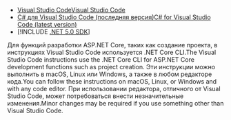 * [<span data-ttu-id="914c3-101">Visual Studio Code</span><span class="sxs-lookup"><span data-stu-id="914c3-101">Visual Studio Code</span></span>](https://code.visualstudio.com/download)
* [<span data-ttu-id="914c3-102">C# для Visual Studio Code (последняя версия)</span><span class="sxs-lookup"><span data-stu-id="914c3-102">C# for Visual Studio Code (latest version)</span></span>](https://marketplace.visualstudio.com/items?itemName=ms-dotnettools.csharp)
* [!INCLUDE [.NET 5.0 SDK](~/includes/5.0-SDK.md)]

<span data-ttu-id="914c3-103">Для функций разработки ASP.NET Core, таких как создание проекта, в инструкциях Visual Studio Code используется .NET Core CLI.</span><span class="sxs-lookup"><span data-stu-id="914c3-103">The Visual Studio Code instructions use the .NET Core CLI for ASP.NET Core development functions such as project creation.</span></span> <span data-ttu-id="914c3-104">Эти инструкции можно выполнить в macOS, Linux или Windows, а также в любом редакторе кода.</span><span class="sxs-lookup"><span data-stu-id="914c3-104">You can follow these instructions on macOS, Linux, or Windows and with any code editor.</span></span> <span data-ttu-id="914c3-105">При использовании редактора, отличного от Visual Studio Code, может потребоваться внести незначительные изменения.</span><span class="sxs-lookup"><span data-stu-id="914c3-105">Minor changes may be required if you use something other than Visual Studio Code.</span></span>
